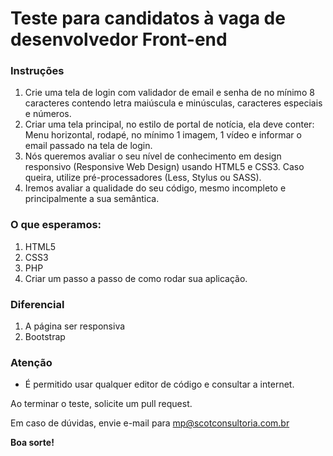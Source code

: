 # Teste para candidatos à vaga de desenvolvedor Front-end

### Instruções
1. Crie uma tela de login com validador de email e senha de no mínimo 8 caracteres contendo letra maiúscula e minúsculas, caracteres especiais e números.
2. Criar uma tela principal, no estilo de portal de notícia, ela deve conter: Menu horizontal, rodapé, no mínimo 1 imagem, 1 vídeo e informar o email passado na tela de login. 
3. Nós queremos avaliar o seu nível de conhecimento em design responsivo (Responsive Web Design) usando HTML5 e CSS3. Caso queira, utilize pré-processadores (Less, Stylus ou SASS).
4. Iremos avaliar a qualidade do seu código, mesmo incompleto e principalmente a sua semântica.

### O que esperamos:
1. HTML5
2. CSS3
3. PHP
4. Criar um passo a passo de como rodar sua aplicação.


### Diferencial
1. A página ser responsiva
2. Bootstrap

### Atenção

* É permitido usar qualquer editor de código e consultar a internet.

Ao terminar o teste, solicite um pull request. 

Em caso de dúvidas, envie e-mail para mp@scotconsultoria.com.br

**Boa sorte!**
